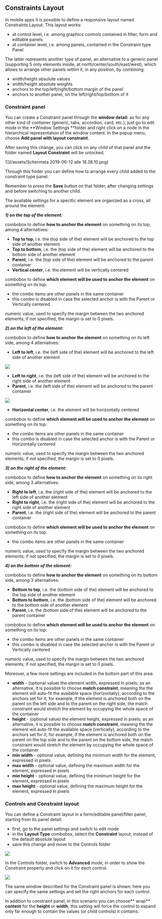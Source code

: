 ## Constraints Layout

In mobile apps it is possible to define a responsive layout named Constraints Layout. This layout works:

* at control level, i.e. among graphics controls contained in filter, form and editable panels
* at container level, i.e. among panels, contained in the Constraint type Panel

The latter represents another type of panel, an alternative to a generic panel \(supporting 5 only elements inside, at north/center/south/east/west\), which allows to arrange other panels within it, in any position, by combining:

* width/height absolute values
* width/height absolute weights
* anchors to the top/left/right/bottom margin of the panel
* anchors to another panel, on the left/right/top/bottom of it

### Constraint panel

You can create a Constraint panel through the **window detail**: as for any other kind of container \(generic, tabs, accordion, card, etc.\), just go to edit mode in the **Window Settings **folder and right click on a node in the hierarchical representation of the window content. In the popup menu, choose **Add panel with layout constraint**.

After saving this change, you can click on any child of that panel and the folder named **Layout Constraint** will be unlocked.

![](/assets/Schermata 2019-06-12 alle 16.38.10.png)

Through this folder you can define how to arrange every child added to the constraint type panel.

Remember to press the **Save** button on that folder, after changing settings and before switching to another child.

The available settings for a specific element are organized as a cross, all around the element:

_**1\) on the top of the element:**_

combobox to define **how to anchor the element** on something on its top, among 4 alternatives:

* **Top to top**, i.e. the \(top side of the\) element will be anchored to the top side of another element
* **Top to bottom**, i.e. the \(top side of the\)  element will be anchored to the bottom side of another element
* **Parent**, i.e. the \(top side of the\) element will be anchored to the parent container
* **Vertical center**, i.e. the element will be vertically centered

combobox to define **which element will be used to anchor the element** on something on its top:

* the combo items are other panels in the same container
* this combo is disabled in case the selected anchor is with the Parent or Vertically centered

numeric value, used to specify the margin between the two anchored elements; if not specified, the margin is set to 0 pixels.

_**2\) on the left of the element:**_

combobox to define **how to anchor the element** on something on its left side, among 4 alternatives:

* **Left to left**, i.e. the \(left side of the\) element will be anchored to the left side of another element

![](/assets/constrmargin.png)

* **Left to right**, i.e. the \(left side of the\)  element will be anchored to the right side of another element
* **Parent**, i.e. the \(left side of the\) element will be anchored to the parent container

![](/assets/constrparent.png)

* **Horizontal center**, i.e. the element will be horizontally centered

combobox to define **which element will be used to anchor the element** on something on its top:

* the combo items are other panels in the same container
* this combo is disabled in case the selected anchor is with the Parent or Horizontally centered

numeric value, used to specify the margin between the two anchored elements; if not specified, the margin is set to 0 pixels.

_**3\) on the right of the element:**_

combobox to define **how to anchor the element** on something on its right side, among 3 alternatives:

* **Right to left**, i.e. the \(right side of the\) element will be anchored to the left side of another element
* **Right to right**, i.e. the \(right side of the\)  element will be anchored to the right side of another element
* **Parent**, i.e. the \(right side of the\) element will be anchored to the parent container

combobox to define **which element will be used to anchor the element** on something on its top:

* the combo items are other panels in the same container

numeric value, used to specify the margin between the two anchored elements; if not specified, the margin is set to 0 pixels.

_**4\) on the bottom of the element:**_

combobox to define **how to anchor the element** on something on its bottom side, among 3 alternatives:

* **Bottom to top**, i.e. the \(bottom side of the\) element will be anchored to the top side of another element
* **Bottom to bottom**, i.e. the \(bottom side of the\)  element will be anchored to the bottom side of another element
* **Parent**, i.e. the \(bottom side of the\) element will be anchored to the parent container

combobox to define **which element will be used to anchor the element** on something on its top:

* the combo items are other panels in the same container
* this combo is disabled in case the selected anchor is with the Parent or Vertically centered

numeric value, used to specify the margin between the two anchored elements; if not specified, the margin is set to 0 pixels.

Moreover, a few more settings are included in the bottom part of this area:

* **width** - \(optional value\) the element width, expressed in pixels; as an alternative, it is possible to choose **match constraint**, meaning the the element will auto-fit the available space \(horizontally\), according to the anchors set for it; for example, if the element is anchored both on the parent on the left side and to the parent on the right side, the match constraint would stretch the element by occupying the whole space of the container
* **height** - \(optional value\) the element height, expressed in pixels; as an alternative, it is possible to choose **match constraint**, meaning the the element will auto-fit the available space \(vertically\), according to the anchors set for it; for example, if the element is anchored both on the parent on the top side and to the parent on the bottom side, the match constraint would stretch the element by occupying the whole space of the container
* **min width** - optional value, defining the minimum width for the element, expressed in pixels
* **max width** - optional value, defining the maximum width for the element, expressed in pixels
* **min height** - optional value, defining the minimum height for the element, expressed in pixels
* **max height** - optional value, defining the maximum height for the element, expressed in pixels

### Controls and Constraint layout

You can define a Constraint layout in a form/editable panel/filter panel, starting from its panel detail:

* first, go to the panel settings and switch to edit mode
* in the **Layout Type** combobox, select the **Constraint** layout, instead of the default absolute layout
* save this change and move to the Controls folder

![](/assets/contrstrat-contros1.png)

In the Controls folder, switch to **Advanced** mode, in order to show the Constraint property and click on it for each control.

![](/assets/contrstrat-controls2.png)

The same window described for the Constraint panel is shown: here you can specify the same settings and set the right anchors for each control.

In addition to constraint panel, in this scenario you can choose** wrap** **content** for the **height** or **width**, this setting will force the control to expand only far enough to contain the values \(or child controls\) it contains.

